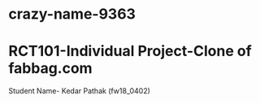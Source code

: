 # crazy-name-9363
# RCT101-Individual Project-Clone of fabbag.com
Student Name- Kedar Pathak (fw18_0402)

